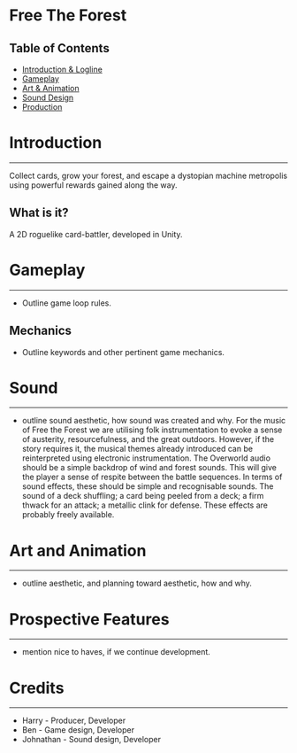 # Free The Forest

## Table of Contents
- [Introduction & Logline](#Introduction)
- [Gameplay](#gameplay)
- [Art & Animation](#art-and-animation)
- [Sound Design](#sound-design)
- [Production](#production)

# Introduction
---
Collect cards, grow your forest, and escape a dystopian machine metropolis using powerful rewards gained along the way.

## What is it?
A 2D roguelike card-battler, developed in Unity.

# Gameplay
---
 - Outline game loop rules.

## Mechanics
 - Outline keywords and other pertinent game mechanics.

# Sound
---
- outline sound aesthetic, how sound was created and why.
For the music of Free the Forest we are utilising folk instrumentation to evoke a sense of austerity, resourcefulness, and the great outdoors. However, if the story requires it, the musical themes already introduced can be reinterpreted using electronic instrumentation.
The Overworld audio should be a simple backdrop of wind and forest sounds. This will give the player a sense of respite between the battle sequences.
In terms of sound effects, these should be simple and recognisable sounds. The sound of a deck shuffling; a card being peeled from a deck; a firm thwack for an attack; a metallic clink for defense. These effects are probably freely available.

# Art and Animation
---
- outline aesthetic, and planning toward aesthetic, how and why.

# Prospective Features
---
- mention nice to haves, if we continue development.

# Credits
---
- Harry - Producer, Developer
- Ben - Game design, Developer
- Johnathan - Sound design, Developer 
